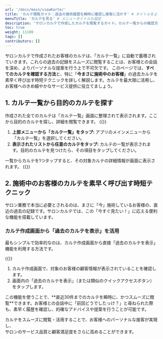 ```yaml
---
url: '/docs/main/viewKarte/'
title: 'カルテ閲覧ガイド：過去の施術履歴を瞬時に確認し接客に活かす' # タイトルをより具体的に、メリットを強調
menuTitle: 'カルテを見る' # メニュータイトルも設定
description: 'サロンカルテで作成したカルテを閲覧するガイド。カルテ一覧からの確認方法、施術中のお客様の過去カルテを瞬時に呼び出す時短テクニックを解説。お客様の施術履歴をスムーズに確認し、質の高いカウンセリングと接客を実現しましょう。'
toc: true
weight: 11100
tags: []
contributors: []
---
```



サロンカルテで作成されたお客様のカルテは、「カルテ一覧」に自動で蓄積されていきます。これらの過去の記録をスムーズに閲覧することは、お客様との会話を深め、よりパーソナルな提案を行う上で不可欠です。
このページでは、**すべてのカルテを確認する方法**と、特に「**今まさに施術中のお客様**」の過去カルテを素早く呼び出す時短テクニックを詳しく解説します。カルテを最大限に活用し、お客様へのきめ細やかなサービス提供に役立てましょう。

## 1. カルテ一覧から目的のカルテを探す

作成された全てのカルテは「カルテ一覧」画面に整理されて表示されます。ここから目的のカルテを探し、詳細を閲覧できます。
{{<iTablet filename="img/karteList" msg="サロンカルテの施術カルテ一覧画面：すべての顧客カルテを確認" >}}



<ol>
  <li><strong>上部メニューから「カルテ一覧」をタップ:</strong>
    アプリのメインメニューから「カルテ一覧」を選択してください。
  </li>
  <li><strong>表示されたリストから任意のカルテをタップ:</strong>
    カルテの一覧が表示されます。目的のカルテを見つけたら、その項目をタップしてください。
  </li>
</ol>
<p class="mt-3">
  一覧からカルテを1つタップすると、その対象カルテの詳細情報が画面に表示されます。
  {{<iTablet filename="img/karteDetail" msg="カルテの詳細表示画面：施術履歴や写真、メモなどを確認" >}}
</p>

## 2. 施術中のお客様のカルテを素早く呼び出す時短テクニック

サロン業務で本当に必要とされるのは、まさに「今」施術しているお客様の、直近の過去の記録です。サロンカルテでは、この「今すぐ見たい！」に応える便利な機能を搭載しています。

### カルテ作成画面から「過去のカルテを表示」を活用


最もシンプルで効率的なのは、カルテ作成画面から直接「過去のカルテを表示」機能を利用する方法です。

{{<iTablet filename="img/prevKarte" msg="カルテ作成画面から過去のカルテを素早く呼び出すクイックボタン" >}}


1.  カルテ作成画面で、対象のお客様の顧客情報が表示されていることを確認します。
2.  画面内の「過去のカルテを表示」（または類似のクイックアクセスボタン）をタップします。

<p class="mt-3">
  この機能を使うことで、**直近30件までのカルテを瞬時に、かつスムーズに閲覧**できます。お客様との会話中に「前回どうでしたっけ？」と尋ねられた際も、素早く履歴を確認し、的確なアドバイスや提案を行うことが可能です。
</p>

<p class="lead mt-5 text-center">
  カルテをスムーズに閲覧・活用することで、お客様へのパーソナルな接客が実現し、<br>
  サロンのサービス品質と顧客満足度をさらに高めることができます。
</p>


